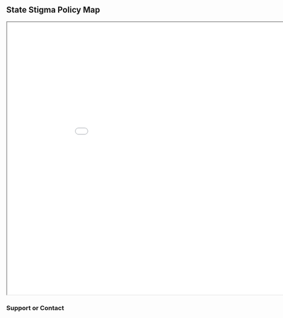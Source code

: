 ## State Stigma Policy Map

<iframe src="stigma_campaign_map.html" height="720" width="960"></iframe>

### Support or Contact
